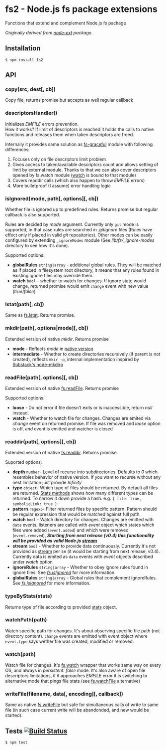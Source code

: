 # fs2 - Node.js fs package extensions

Functions that extend and complement Node.js fs package

_Originally derived from [node-ext](https://github.com/medikoo/node-ext) package._

## Installation

	$ npm install fs2

## API
### copy(src, dest[, cb])

Copy file, returns promise but accepts as well regular callback

### descriptorsHandler()

Initializes _EMFILE_ errors prevention.  
How it works? If limit of descriptors is reached it holds the calls to native functions and releases them when taken descriptors are freed.

Internally it provides same solution as [fs-graceful](https://github.com/isaacs/node-graceful-fs) module with following differences:

1. Focuses only on file descriptors limit problem
2. Gives access to taken/available descriptors count and allows setting of limit by external module. Thanks to that we can also cover descriptors opened by fs.watch module ([watch](#watchpath) is bound to that module)
3. Covers readdir calls (which also happen to throw _EMFILE_ errors)
4. More bulletproof (I assume) error handling logic

### isIgnored(mode, path[, options][, cb])

Whether file is ignored up to predefined rules. Returns promise but regular callback is also supported.

Rules are decided by _mode_ argument. Currently only `git` mode is supported, in that case rules are searched in _.gitignore_ files (Rules have effect only if placed in valid _git_ repositories).
Other modes can be easily configured by extending `_ignoreModes` module (See _lib/fs/\_ignore-modes_ directory to see how it's done).

Supported options:
* __globalRules__ `string|array` - additional global rules. They will be matched as if placed in filesystem root directory, it means that any rules found in existing ignore files may override them.
* __watch__ `bool` - whether to watch for changes. If ignore state would change, returned promise would emit `change` event with new value (_true_/_false_)

### lstat(path[, cb])

Same as [fs.lstat](http://nodejs.org/api/all.html#all_fs_lstat_path_callback). Returns promise.

### mkdir(path[, options|mode][, cb])

Extended version of native _mkdir_. Returns promise

* __mode__ - Reflects _mode_ in [native version](http://nodejs.org/api/all.html#all_fs_mkdir_path_mode_callback)
* __intermediate__ - Whether to create directories recursively (if parent is not created), reflects `mkir -p`, internal implementation inspired by [Substack's node-mkdirp](https://github.com/substack/node-mkdirp/)

### readFile(path[, options][, cb])

Extended version of native [fs.readFile](http://nodejs.org/api/all.html#all_fs_readfile_filename_encoding_callback). Returns promise

Supported options:
* __loose__ - Do not error if file doesn't exits or is inaccessible, return _null_ instead.
* __watch__ - Whether to watch file for changes. Changes are emited via _change_ event on returned promise. If file was removed and _loose_ option is off, _end_ event is emitted and watcher is closed

### readdir(path[, options][, cb])

Extended version of native [fs.readdir](http://nodejs.org/api/all.html#all_fs_readdir_path_callback). Returns promise

Suported options:
* __depth__ `number`- Level of recurse into subdirectories. Defaults to _0_ which resembles behavior of native version. If you want to recurse without any nest limitation just provide _Infinity_
* __type__ `object`- Which type of files should be returned. By default all files are returned. [Stats methods](http://nodejs.org/api/all.html#all_class_fs_stats) shows how many different types can be returned. To narrow it down provide a hash. e.g. `{ file: true, symbolicLink: true }`.
* __pattern__ `regexp`- Filter returned files by specific pattern. Pattern should be regular expression that would be matched against full path.
* __watch__ `bool` - Watch directory for changes. Changes are emitted with `data` events, listeners are called with _event_ object which states which files were added (`event.added`) and which were removed (`event.removed`), ___Starting from next release (v0.4) this functionality will be provided as valid Node.js [stream](http://nodejs.org/api/all.html#all_stream)___
* __stream__ `bool` - Whether to provide data continuously. Currently it's not provided as [stream](http://nodejs.org/api/all.html#all_stream) per se (it would be starting from next release, v0.4). Currently data is emited as `data` events with _event_ objects described under _watch_ option
* __ignoreRules__ `string|array` - Whether to obey ignore rules found in ignore files. See _[fs.isIgnored](#isignoredmode-path-options-cb)_ for more information
* __globalRules__ `string|array` - Global rules that complement ignoreRules. See _[fs.isIgnored](#isignoredmode-path-options-cb)_ for more information.

### typeByStats(stats)

Returns type of file according to provided [stats](http://nodejs.org/api/all.html#all_class_fs_stats) object.

### watchPath(path)

Watch specific path for changes. It's about observing specific file path (not directory content). `change` events are emitted with event object where `event.type` says wether file was created, modified or removed.

### watch(path)

Watch file for changes. It's [fs.watch](http://nodejs.org/api/all.html#all_fs_watch_filename_options_listener) wrapper that works same way on every OS, and always in _persistent: false_ mode.
It's also aware of open file descriptors limitations, if it approaches _EMFILE_ error it is switching to alternative mode that pings file stats (see [fs.watchFile](http://nodejs.org/api/all.html#all_fs_watchfile_filename_options_listener) alternative)


### writeFile(filename, data[, encoding][, callback])

Same as native [fs.writeFile](http://nodejs.org/api/all.html#all_fs_writefile_filename_data_encoding_callback) but safe for simultaneous calls of write to same file (in such case current write will be abandonded, and new would be started).

## Tests [![Build Status](https://secure.travis-ci.org/medikoo/fs2.png?branch=master)](https://secure.travis-ci.org/medikoo/fs2)

	$ npm test
